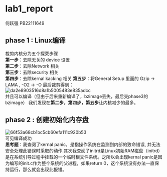 # lab1_report  
何跃强 PB22111649  
## phase 1 : Linux编译  
裁剪内核分为五个探究步骤  
**第一步**：去除无关的 device 设置  
**第二步**：去除Network 相关  
**第三步**：去除security 相关  
**第四步**：去除kernal kacking 相关
**第五步**：将General Setup 里面的 Gzip -> LAMA , -O2 -> -O
最后裁剪得到：  
![da2e8903516d8a1b5005483e835adcc](https://github.com/YueqiangHe/osh-2024-labs/assets/144820167/7f3aa356-7a8f-41e9-9636-768080b14503)  
并且可以编译（但由于后来重新编译了，bzimage丢失，最后交phase3的bzimage） 
我们发现在**第二步，第四步，第五步**让内核减少的最多。  
## phase 2 : 创建初始化内存盘  
![66f53a68cb1bc5cb60efa111c920b53](https://github.com/YueqiangHe/osh-2024-labs/assets/144820167/0ced590f-4e40-4d86-8295-4635aa2d7935)  
可见编译成功  
**思考题**：我查阅了kernal panic，是指操作系统在监测到内部的致命错误, 并无法安全处理此错误时采取的动作.其次我查阅了initrd是Linux初始RAM磁盘（initrd）是在系统引导过程中挂载的一个临时根文件系统。之所以会出现kernal panic是因为编写的init.c作为整个系统的父进程，如果return 0，这个系统没有办法一直保持运行，那么就会出现此报错。  
